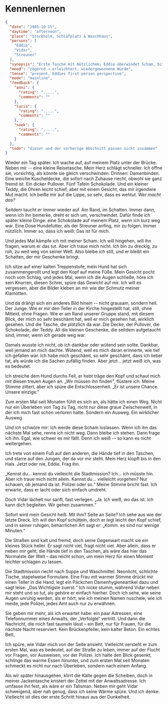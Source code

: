 # Kennenlernen

```json
{
  "date": "1985-10-15",
  "daytime": "afternoon",
  "place": "Stockholm, Schlafplatz & Waschhaus",
  "persons": [
    "Eddie",
    "Vidar",
    "Streuner"
  ],
  "synopsis": "Erste Tasche mit Nützlichem; Eddie überwindet Scham, bittet Vidar um Hilfe und duscht im Waschhaus.",
  "mood": "zögernd → erleichtert, wiedergewonnene Würde",
  "tense": "present, Eddies first-person perspective",
  "mode": "mainline",
  "feedback": {
    "anni": {
      "rating": ".....",
      "comments": ""
    },
    "lucia": {
      "rating": ".....",
      "comments": ""
    },
    "soek": {
      "rating": ".....",
      "comments": ""
    }
  },
  "todo": "dieser und der vorherige Abschnitt passen nicht zusammen"
}
```

Wieder ein Tag später. Ich wache auf, auf meinem Platz unter der Brücke. Neben
mir -- eine kleine Reisetasche. Mein Herz schlägt schneller. Ich öffne sie,
vorsichtig, als könnte sie gleich verschwinden. Drinnen: Damenbinden. Eine
weiche Kuscheldecke, die sofort nach Zuhause riecht, obwohl sie ganz fremd ist.
Ein dicker Pullover. Fünf Tafeln Schokolade. Und ein kleiner Teddy, die Ohren
leicht schief, aber mit einem Gesicht, das mir irgendwie Mut macht. Ich beiße
mir auf die Lippe, so sehr, dass es wehtut. *Wer macht das?*

Seitdem taucht er immer wieder auf. Am Rand, im Schatten. Immer dann, wenn ich
ihn bemerke, dreht er sich um, verschwindet. Dafür finde ich später kleine
Dinge: eine Schokolade auf meinem Platz, wenn ich kurz weg war. Eine Dose
Hundefutter, als der Streuner anfing, mir zu folgen. Immer nützlich. Immer so,
dass ich weiß: Das ist für mich.

Und jedes Mal kämpfe ich mit meiner Scham. Ich will hingehen, will ihn fragen,
warum er das tut. Aber ich traue mich nicht. Ich bin zu dreckig, zu roh, zu weit
weg von seiner Welt. Also bleibe ich still, und er bleibt ein Schatten, der mir
Geschenke bringt.

Ich sitze auf einer kalten Treppenstufe, mein Hund hat sich zusammengerollt und
legt den Kopf auf meine Füße. Mein Gesicht pocht noch vom Schlag, und jedes Mal,
wenn ich die Augen schließe, höre ich sein Knurren, diesen Schrei, spüre das
Gewicht auf mir. Ich will es vergessen, aber die Bilder kleben an mir wie der
Schmutz meiner Klamotten.

Und da drängt sich ein anderes Bild hinein -- nicht grausam, sondern hell. Der
Junge. Wie er mir den Teller in der Kirche hingestellt hat, still, ohne Mitleid,
ohne Fragen. Wie er am Rand unserer Gruppe stand, mit diesem Blick, der mich so
sehr beschämt hat, weil er mich gesehen hat, wirklich gesehen. Und die Tasche,
die plötzlich da war. Die Decke, der Pullover, die Schokolade, der Teddy. All
die kleinen Geschenke, die seitdem aufgetaucht sind, immer, wenn ich gerade weg
war.

Damals wusste ich nicht, ob ich dankbar oder wütend sein sollte. Dankbar, weil
jemand an mich dachte. Wütend, weil es mich daran erinnerte, wie tief ich
gefallen war. Ich habe mich geschämt, so sehr geschämt, dass ich lieber tat, als
würde ich die Sachen zufällig finden. Aber jetzt… jetzt weiß ich, was es
bedeutet.

Ich streiche dem Hund durchs Fell, er hebt träge den Kopf und schaut mich mit
diesen treuen Augen an. „Wir müssen ihn finden", flüstere ich. Meine Stimme
zittert, aber ich spüre die Entschlossenheit. „Er ist unsere Chance. Unsere
einzige."

Zum ersten Mal seit Monaten fühlt es sich an, als hätte ich einen Weg. Nicht nur
ein Überleben von Tag zu Tag, nicht nur diese graue Zwischenwelt, in der ich
mich fast schon verloren hatte. Sondern ein Ausweg. Ein wirklicher Ausweg.

Und ich schwöre mir: Ich werde diese Scham loslassen. Wenn ich ihn das nächste
Mal sehe, renne ich nicht weg. Dann bleibe ich stehen. Dann frage ich ihn. Egal,
wie schwer es mir fällt. Denn ich weiß -- so kann es nicht weitergehen.

Ich trete von einem Fuß auf den anderen, die Hände tief in den Taschen, und
starre auf den Jungen, der da vor mir steht. Mein Herz klopft bis in den Hals.
Jetzt oder nie, Eddie. Frag ihn.

„Kennst du… kennst du vielleicht die Stadtmission? Ich… ich müsste hin. Aber
ich traue mich nicht allein. Kannst du… vielleicht vorgehen? Nur schauen, ob
jemand da ist. Polizei oder so.“ Meine Stimme bricht fast. Ich erwarte, dass er
lacht oder sich einfach umdreht.

Doch Vidar lächelt nur sanft, fast verlegen. „Ja. Ich weiß, wo das ist. Ich kann
dich begleiten. Wir gehen zusammen.“

Sofort wird mein Gesicht heiß. Mit ihm? Seite an Seite? Ich sehe aus wie der
letzte Dreck. Ich will den Kopf schütteln, doch er legt leicht den Kopf schief,
und in seiner ruhigen, beharrlichen Art sagt er: „Komm. es sind nur wenige
Minuten.“

Die Straßen sind kalt und fremd, doch seine Gegenwart macht sie ein kleines
Stück heller. Er sagt nicht viel, fragt nicht viel. Aber allein, dass er neben
mir geht, die Hände tief in den Taschen, als wäre das hier das Normalste der
Welt – das reicht schon, um mein Herz für einen Moment leichter schlagen zu
lassen.

Die Stadtmission riecht nach Suppe und Waschmittel. Neonlicht, schlichte Tische,
stapelweise Formulare. Eine Frau mit warmer Stimme drückt mir einen Teller in
die Hand, legt ein Päckchen Damenhygieneartikel dazu und sagt leise: „Das
Wichtigste zuerst.“ Ich nicke stumm, während Vidar neben mir steht und so tut,
als gehöre er einfach hierher. Doch ich sehe, wie seine Augen unruhig werden,
als er hört, wie ich meinen Namen nuschele, wie ich meide, jede Polizei, jedes
Amt auch nur zu erwähnen.

Sie geben mir mehr, als ich erwartet habe: ein paar Adressen, eine Telefonnummer
eines Anwalts, der „Verfolgte“ vertritt. Und dann die Nachricht, die mich fast
taumeln lässt – ein Bett, nur für Frauen, für die nächste Nacht reserviert. Kein
Brückenpfeiler, kein kalter Beton. Ein echtes Bett.

Ich spüre, wie Vidar mich von der Seite ansieht. Vielleicht versteht er zum
ersten Mal, was es bedeutet, auf der Straße zu leben, immer auf der Flucht vor
Fragen, vor Ausweisen, vor der Polizei. Ich halte den Blick gesenkt, schlinge
das warme Essen hinunter, und zum ersten Mal seit Monaten schmeckt es nicht nur
nach Überleben, sondern nach einem Anfang.

Als wir später hinausgehen, klirrt die Kälte gegen die Scheiben, doch in meiner
Jackentasche knistert der Zettel mit der Anwaltsadresse. Ich umfasse ihn fest,
als wäre er ein Talisman. Neben mir geht Vidar schweigend, aber nah genug, dass
ich seine Wärme spüre. Und ich denke: Vielleicht ist dies der erste Schritt
hinaus aus der Dunkelheit.
